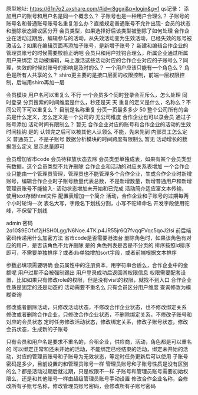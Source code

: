 原型地址: https://61n7o2.axshare.com/#id=r8ggxi&p=login&g=1
qs记录：
添加用户的账号和用户名是同一个概念么？
子账号也是一种用户合理么？
子账号的账号名和普通账号账号名重复怎么办？直接规定普通账号不允许出现-
会员的状态和删除状态建议区分开
会员类型，如果选择好后该类型被删除了如何处理
合作企业在活动过期后，编辑参与的活动，从失效活动变为生效活动，已经失效的账号被激活么？如果在编辑页面再添加子账号，是新增子账号？
新建和编辑合作企业的管理员账号的时候需要校验正确吧
会员只和用户挂钩合理么，所属企业通过所属用户来绑定
活动被编辑，马上激活这些活动对应的合作企业对应的子账号么？同理，失效的时候对账号的影响是及时的么？
一个用户应该只能有一个角色么？
角色是所有人共享的么？
shiro更主要的是接口层面的权限控制，前端一层权限控制，后端用shiro再加一层


会员模块
用户名可以重复么 不行
一个会员多个同时登录会互斥么，怎么处理 同时登录
分页搜索的时间维度是什么，秒还是天 天
重复的定义是什么，名称么？不同公司下可以重复么？ 目前是名称重复
分页一页最多多少 50
整个公司所有的会员是什么定义，怎么定义是一个公司的 无公司维度
合作企业也可以录会员 通过子账号添加
活动时间有限制么？ 暂无
合作企业对应的账号和合作企业的活动的生效时间挂钩 是的
认领完之后可以被其他人认领么 不能，先来先到
内部员工怎么定义 普通员工，不是子账号
数据分析模块的时间跨度有限制么 暂无
活动增长的数据怎么定义 显示总量即可

会员增加省市code
会员待释放状态去除
会员类型单独成表，如果有某个会员类型有数据，这个会员类型不允许删除
合作企业和活动的对应关系表增加
一个合作企业只能由一个管理员管理，管理员也不能管理多个合作企业，生成合作企业时新增账号，编辑合作企业时子账号数量代表总数，不是新增数量，新增普通用户和新增管理员账号不能输入-
活动状态增加未开始和已完成
活动简介适应富文本传输，使用text存储html文件
配置表增加一个简介
活动，合作企业和子账号的过期每两个小时轮询一次
表名大写，字段名下划线分割，小写不驼峰命名
开发字段使用驼峰，不保留下划线

admin 密码 $2a$10$9EOfxf2jHSH0Lgg/N6Noe.4TK.p4JR55jr6Q7fvqqFVqc5qoJ2lsi
前后端密码传递用什么加密方法
省市code是否需要港澳台
删除角色时，如果该角色有对应的用户，是否该角色不允许删除 是的
角色列表是否是不分页的
排序按照id排序即可，不需要单独排序？或者db单独增加sort字段，或者前端根据文本排序

参数必填项需要明确
会员属性中的注册资本，用字符串合适么，合作企业中的金额呢
用户过期不会被强制踢出
用户登录成功后返回其权限信息
权限需要配套设置，比如如果只有修改role的权限，但是没有visit的权限，就找不到入口
合作企业性质是固定的还是动态的
活动需要不重名么
只有会员区分用户维度
查询修改为模糊查询

修改或者删除活动，只修改活动状态，不修改合作企业状态，也不修改绑定关系
修改或者删除合作企业，只修改合作企业状态，不删除绑定关系，不修改子账号和对应的会员状态
定时任务修改活动状态，修改绑定关系，修改子账号状态，修改会员状态，生成新的子账号

只有会员和用户名是要求不重名的，合租企业，供应商，活动，角色都是可以重名的
可以绑定正常和还未开始的活动，不能绑定已经结束的活动，绑定未开始的活动，对应的管理员账号和子账号为无效状态，等定时任务更新后可以使用
子账号密码是多少，目前设置的和管理员账号一样
管理员账号和子账号性质是没有区别的么？都是活动过期后就过期，只是权限不一样
子账号和管理员账号需要初始权限么，还是和其他账号一样由超级管理员账号手动设置
修改合作企业名称，会修改所有子账号名称，修改管理员账号密码，会修改所有子账号密码
